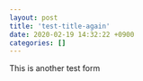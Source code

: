 ```yaml
---
layout: post
title: 'test-title-again'
date: 2020-02-19 14:32:22 +0900
categories: []
---
```


This is another test form
